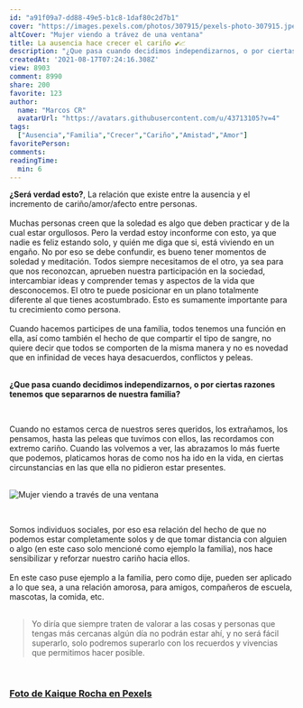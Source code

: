 ```yaml
---
id: "a91f09a7-dd88-49e5-b1c8-1daf80c2d7b1"
cover: "https://images.pexels.com/photos/307915/pexels-photo-307915.jpeg?auto=compress&cs=tinysrgb&h=640&w=960"
altCover: "Mujer viendo a trávez de una ventana"
title: La ausencia hace crecer el cariño 💕📈
description: "¿Que pasa cuando decidimos independizarnos, o por ciertas razones tenemos que separarnos de nuestra familia?"
createdAt: '2021-08-17T07:24:16.308Z'
view: 8903
comment: 8990
share: 200
favorite: 123 
author:
  name: "Marcos CR"
  avatarUrl: "https://avatars.githubusercontent.com/u/43713105?v=4"
tags:
  ["Ausencia","Familia","Crecer","Cariño","Amistad","Amor"]
favoritePerson:
comments:
readingTime: 
  min: 6
---
```


**¿Será verdad esto?**, La relación que existe entre la ausencia y el incremento de cariño/amor/afecto entre personas.  
<br>
Muchas personas creen que la soledad es algo que deben practicar y de la cual estar orgullosos. Pero la verdad estoy inconforme con esto, ya que nadie es feliz estando solo, y quién me diga que si, está viviendo en un engaño. No por eso se debe confundir, es bueno tener momentos de soledad y meditación. Todos siempre necesitamos de el otro, ya sea para que nos reconozcan, aprueben nuestra participación en la sociedad, intercambiar ideas y comprender temas y aspectos de la vida que desconocemos. El otro te puede posicionar en un plano totalmente diferente al que tienes acostumbrado. Esto es sumamente importante para tu crecimiento como persona.  
<br>
Cuando hacemos participes de una familia, todos tenemos una función en ella, así como también el hecho de que compartir el tipo de sangre,  no quiere decir que todos se comporten de la misma manera y no es novedad que en infinidad de veces haya desacuerdos, conflictos y peleas.  
<br>

**¿Que pasa cuando decidimos independizarnos, o por ciertas razones tenemos que separarnos de nuestra familia?**  

<br>

Cuando no estamos cerca de nuestros seres queridos, los extrañamos, los pensamos, hasta  las peleas que tuvimos con ellos, las recordamos con extremo cariño. Cuando las volvemos a ver, las abrazamos lo más fuerte que podemos, platicamos horas de como nos ha ido en la vida, en ciertas circunstancias en las que ella no pidieron estar presentes.  
<br>

![Mujer viendo a través de una ventana](https://images.pexels.com/photos/307915/pexels-photo-307915.jpeg?auto=compress&cs=tinysrgb&h=640&w=960)  

<br>

Somos individuos sociales, por eso esa relación del hecho de que no podemos estar completamente solos y de que tomar distancia con alguien o algo (en este caso solo mencioné como ejemplo la familia), nos hace sensibilizar y reforzar nuestro cariño hacia ellos.  
<br>
En este caso puse ejemplo a la familia, pero como dije, pueden ser aplicado a lo que sea, a una relación amorosa, para amigos, compañeros de escuela, mascotas, la comida, etc.  
<br>
>Yo diría que siempre traten de valorar a las cosas y personas que tengas más cercanas algún día no podrán estar ahí, y no será fácil superarlo, solo podremos superarlo con los recuerdos y vivencias que permitimos hacer posible.  
<br>


### [Foto de Kaique Rocha en Pexels](https://www.pexels.com/es-es/foto/mujer-mirando-a-traves-de-una-ventana-307915/ "Foto de Kaique Rocha en Pexels")

